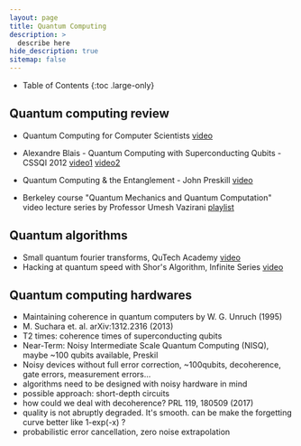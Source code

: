 ```yaml
---
layout: page
title: Quantum Computing
description: >
  describe here
hide_description: true
sitemap: false
---
```


- Table of Contents
{:toc .large-only}

## Quantum computing review
- Quantum Computing for Computer Scientists [video](https://youtu.be/F_Riqjdh2oM)
- Alexandre Blais - Quantum Computing with Superconducting Qubits - CSSQI 2012 [video1](https://youtu.be/t5nxusm_Umk) [video2](https://youtu.be/KOZCPl_DyDU)
- Quantum Computing & the Entanglement - John Preskill [video](https://youtu.be/3XbQpUtqgnU)

- Berkeley course  "Quantum Mechanics and Quantum Computation" video lecture series by Professor Umesh Vazirani [playlist](https://www.youtube.com/playlist?list=PL74Rel4IAsETUwZS_Se_P-fSEyEVQwni7)

## Quantum algorithms
- Small quantum fourier transforms, QuTech Academy [video](https://www.youtube.com/watch?v=rRblvBZkz7A)
- Hacking at quantum speed with Shor's Algorithm, Infinite Series [video](https://youtu.be/wUwZZaI5u0c)

## Quantum computing hardwares
- Maintaining coherence in quantum computers by W. G. Unruch (1995)
- M. Suchara et. al. arXiv:1312.2316 (2013)
- T2 times: coherence times of superconducting qubits
- Near-Term: Noisy Intermediate Scale Quantum Computing (NISQ), maybe ~100 qubits available, Preskil
- Noisy devices without full error correction, ~100qubits, decoherence, gate errors, measurement errors... 
- algorithms need to be designed with noisy hardware in mind
- possible approach: short-depth circuits
- how could we deal with decoherence? PRL 119, 180509 (2017)
- quality is not abruptly degraded. It's smooth. can be make the forgetting curve better like 1-exp(-x) ?
- probabilistic error cancellation, zero noise extrapolation